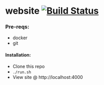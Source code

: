 # website [![Build Status](https://travis-ci.org/WiseChameleon/website.svg?branch=master)](https://travis-ci.org/WiseChameleon/website)


### Pre-reqs:
- docker
- git

#### Installation:
- Clone this repo
- `./run.sh`
- View site @ http://localhost:4000

